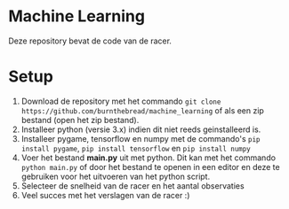 # Machine Learning

Deze repository bevat de code van de racer.

# Setup
1. Download de repository met het commando ```git clone https://github.com/burnthebread/machine_learning``` of als een zip bestand (open het zip bestand).
2. Installeer python (versie 3.x) indien dit niet reeds geinstalleerd is.
3. Installeer pygame, tensorflow en numpy met de commando's ```pip install pygame```, ```pip install tensorflow``` en ```pip install numpy``` 
4. Voer het bestand __main.py__ uit met python. Dit kan met het commando ```python main.py``` of door het bestand te openen in een editor en deze te gebruiken voor het uitvoeren van het python script.
5. Selecteer de snelheid van de racer en het aantal observaties
6. Veel succes met het verslagen van de racer :)
